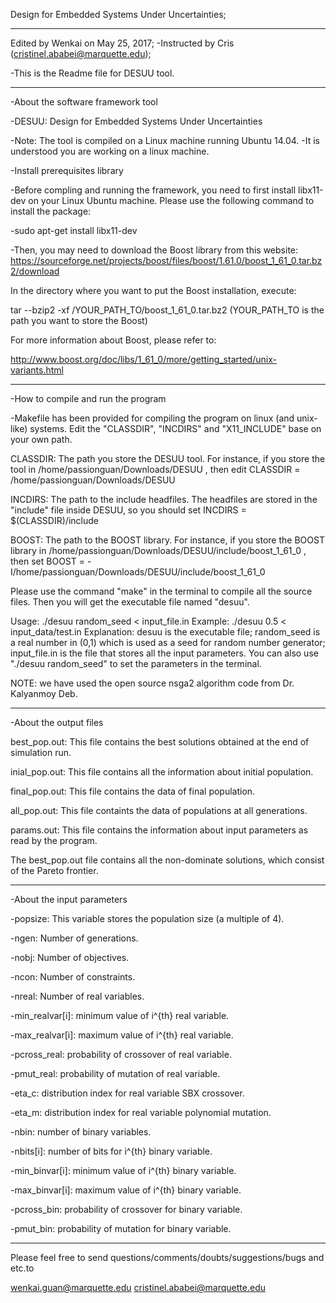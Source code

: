 Design for Embedded Systems Under Uncertainties;

-------------------------------------------------------------------------------------------------------------------------------

Edited by Wenkai on May 25, 2017;
 -Instructed by Cris (cristinel.ababei@marquette.edu);
 
 -This is the Readme file for DESUU tool.

-------------------------------------------------------------------------------------------------------------------------------

-About the software framework tool

-DESUU: Design for Embedded Systems Under Uncertainties

-Note: The tool is compiled on a Linux machine running Ubuntu 14.04.
-It is understood you are working on a linux machine.

-Install prerequisites library
 
 -Before compling and running the framework, you need to first install libx11-dev on your Linux Ubuntu machine. Please use the following command to install the package:

 -sudo apt-get install libx11-dev
 
 -Then, you may need to download the Boost library from this website:
  https://sourceforge.net/projects/boost/files/boost/1.61.0/boost_1_61_0.tar.bz2/download
 
  In the directory where you want to put the Boost installation, execute:
 
  tar --bzip2 -xf /YOUR_PATH_TO/boost_1_61_0.tar.bz2
 (YOUR_PATH_TO is the path you want to store the Boost)
 
  For more information about Boost, please refer to: 
 
  http://www.boost.org/doc/libs/1_61_0/more/getting_started/unix-variants.html
 
 -----------------------------------------------------------------------------------------------------------------------------
 
 -How to compile and run the program
 
  -Makefile has been provided for compiling the program on linux (and unix-like)
  systems. Edit the "CLASSDIR", "INCDIRS" and "X11_INCLUDE" base on your own path.
 
  CLASSDIR: The path you store the DESUU tool. For instance, if you store the tool in /home/passionguan/Downloads/DESUU , then edit CLASSDIR = /home/passionguan/Downloads/DESUU
 
  INCDIRS: The path to the include headfiles. The headfiles are stored in the "include" file inside DESUU, so you should set INCDIRS = $(CLASSDIR)/include
 
  BOOST: The path to the BOOST library. For instance, if you store the BOOST library in  /home/passionguan/Downloads/DESUU/include/boost_1_61_0 , then set BOOST = -I/home/passionguan/Downloads/DESUU/include/boost_1_61_0
 
  Please use the command "make" in the terminal to compile all the source files. Then you will get the executable file named "desuu".
 
  Usage: ./desuu random_seed < input_file.in
  Example: ./desuu 0.5 < input_data/test.in
  Explanation: desuu is the executable file; random_seed is a real number in (0,1) which is used as a seed for random number generator; input_file.in is the file that stores all the input parameters. You can also use "./desuu random_seed" to set the parameters in the terminal.
 
  NOTE: we have used the open source nsga2 algorithm code from Dr. Kalyanmoy Deb.
 
 -----------------------------------------------------------------------------------------------------------------------------
 
  -About the output files
 
  best_pop.out: This file contains the best solutions obtained at the end of simulation run.
  
  inial_pop.out: This file contains all the information about initial population.
  
  final_pop.out: This file contains the data of final population.
  
  all_pop.out: This file containts the data of populations at all generations.
  
  params.out: This file contains the information about input parameters as read by the program.
  
  The best_pop.out file contains all the non-dominate solutions, which consist of the Pareto frontier.
 
 -----------------------------------------------------------------------------------------------------------------------------
 
  -About the input parameters
 
  -popsize: This variable stores the population size (a multiple of 4).
  
  -ngen: Number of generations.
  
  -nobj: Number of objectives.
  
  -ncon: Number of constraints.
  
  -nreal: Number of real variables.
  
  -min_realvar[i]: minimum value of i^{th} real variable.
  
  -max_realvar[i]: maximum value of i^{th} real variable.
  
  -pcross_real: probability of crossover of real variable.
  
  -pmut_real: probability of mutation of real variable.
  
  -eta_c: distribution index for real variable SBX crossover.
  
  -eta_m: distribution index for real variable polynomial mutation.
  
  -nbin: number of binary variables.
  
  -nbits[i]: number of bits for i^{th} binary variable.
  
  -min_binvar[i]: minimum value of i^{th} binary variable.
  
  -max_binvar[i]: maximum value of i^{th} binary variable.
  
  -pcross_bin: probability of crossover for binary variable.
  
  -pmut_bin: probability of mutation for binary variable.
  
 
-------------------------------------------------------------------------------------------------------------------------------
 
 Please feel free to send questions/comments/doubts/suggestions/bugs and etc.to 

  wenkai.guan@marquette.edu
  cristinel.ababei@marquette.edu
